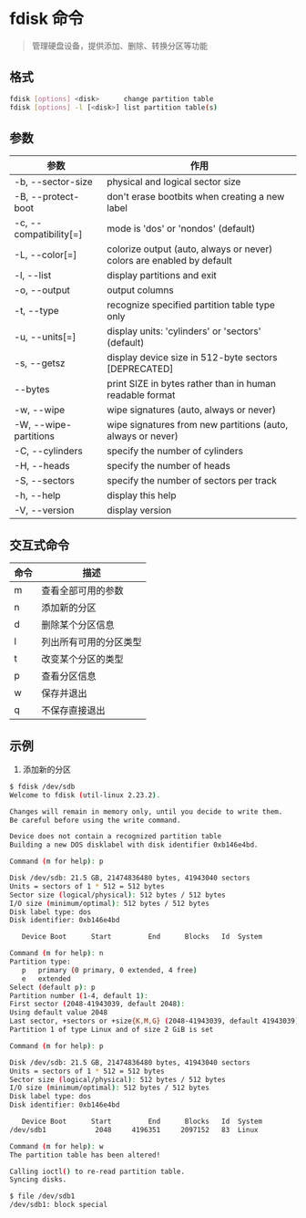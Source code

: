 # fdisk 命令

> 管理硬盘设备，提供添加、删除、转换分区等功能

## 格式

```bash
fdisk [options] <disk>      change partition table
fdisk [options] -l [<disk>] list partition table(s)
```

## 参数

| 参数 | 作用 |
| --------- | --------- |
| -b, --sector-size <size> | physical and logical sector size |
| -B, --protect-boot | don't erase bootbits when creating a new label |
| -c, --compatibility[=<mode>] | mode is 'dos' or 'nondos' (default) |
| -L, --color[=<when>] | colorize output (auto, always or never) colors are enabled by default |
| -l, --list | display partitions and exit |
| -o, --output <list> | output columns |
| -t, --type <type> | recognize specified partition table type only |
| -u, --units[=<unit>] | display units: 'cylinders' or 'sectors' (default) |
| -s, --getsz | display device size in 512-byte sectors [DEPRECATED] |
| --bytes | print SIZE in bytes rather than in human readable format |
| -w, --wipe <mode> | wipe signatures (auto, always or never) |
| -W, --wipe-partitions <mode> | wipe signatures from new partitions (auto, always or never) |
| -C, --cylinders <number> | specify the number of cylinders |
| -H, --heads <number> | specify the number of heads |
| -S, --sectors <number> | specify the number of sectors per track |
| -h, --help | display this help |
| -V, --version | display version |

## 交互式命令

| 命令 | 描述 |
| --------- | --------- |
| m | 查看全部可用的参数 |
| n | 添加新的分区 |
| d | 删除某个分区信息 |
| l | 列出所有可用的分区类型 |
| t | 改变某个分区的类型 |
| p | 查看分区信息 |
| w | 保存并退出 |
| q | 不保存直接退出 |

## 示例

1. 添加新的分区

```bash
$ fdisk /dev/sdb
Welcome to fdisk (util-linux 2.23.2).

Changes will remain in memory only, until you decide to write them.
Be careful before using the write command.

Device does not contain a recognized partition table
Building a new DOS disklabel with disk identifier 0xb146e4bd.

Command (m for help): p

Disk /dev/sdb: 21.5 GB, 21474836480 bytes, 41943040 sectors
Units = sectors of 1 * 512 = 512 bytes
Sector size (logical/physical): 512 bytes / 512 bytes
I/O size (minimum/optimal): 512 bytes / 512 bytes
Disk label type: dos
Disk identifier: 0xb146e4bd

   Device Boot      Start         End      Blocks   Id  System

Command (m for help): n
Partition type:
   p   primary (0 primary, 0 extended, 4 free)
   e   extended
Select (default p): p
Partition number (1-4, default 1):
First sector (2048-41943039, default 2048):
Using default value 2048
Last sector, +sectors or +size{K,M,G} (2048-41943039, default 41943039): +2G
Partition 1 of type Linux and of size 2 GiB is set

Command (m for help): p

Disk /dev/sdb: 21.5 GB, 21474836480 bytes, 41943040 sectors
Units = sectors of 1 * 512 = 512 bytes
Sector size (logical/physical): 512 bytes / 512 bytes
I/O size (minimum/optimal): 512 bytes / 512 bytes
Disk label type: dos
Disk identifier: 0xb146e4bd

   Device Boot      Start         End      Blocks   Id  System
/dev/sdb1            2048     4196351     2097152   83  Linux

Command (m for help): w
The partition table has been altered!

Calling ioctl() to re-read partition table.
Syncing disks.

$ file /dev/sdb1
/dev/sdb1: block special
```
